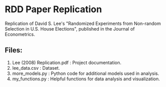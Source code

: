 # RDD Paper Replication
Replication of David S. Lee's "Randomized Experiments from Non-random Selection in U.S. House Elections", published in the Journal of Econometrics.

## Files:
1. Lee (2008) Replication.pdf : Project documentation.
2. lee_data.csv : Dataset.
3. more_models.py : Python code for additional models used in analysis.
4. my_functions.py : Helpful functions for data analysis and visualization.
